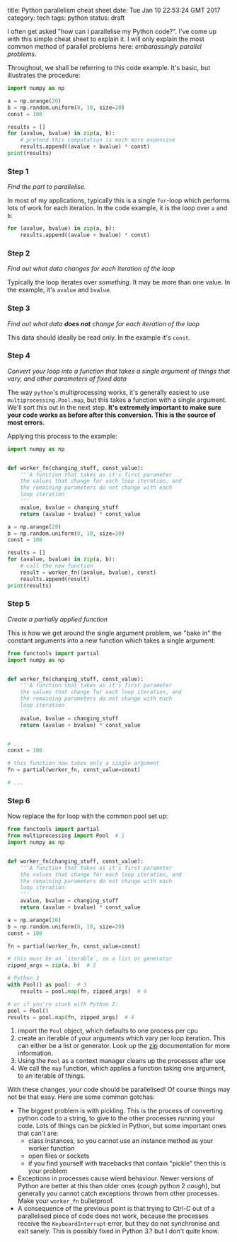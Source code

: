 title: Python parallelism cheat sheet
date: Tue Jan 10 22:53:24 GMT 2017
category: tech
tags: python
status: draft

I often get asked "how can I parallelise my Python code?". I've come up
with this simple cheat sheet to explain it. I will only explain the most
common method of parallel problems here: _embarassingly parallel problems_.

Throughout, we shall be referring to this code example. It's basic, but
illustrates the procedure:

```python
import numpy as np

a = np.arange(20)
b = np.random.uniform(0, 10, size=20)
const = 100

results = []
for (avalue, bvalue) in zip(a, b):
    # pretend this computation is much more expensive
    results.append((avalue + bvalue) * const)
print(results)
```

### Step 1

_Find the part to parallelise._

In most of my applications, typically this is a single `for`-loop which
performs lots of work for each iteration. In the code example, it is the
loop over `a` and `b`:

```python
for (avalue, bvalue) in zip(a, b):
    results.append((avalue + bvalue) * const)
```

### Step 2

_Find out what data changes for each iteration of the loop_

Typically the loop iterates over _something_. It may be more than one
value. In the example, it's `avalue` and `bvalue`.

### Step 3

_Find out what data **does not** change for each iteration of the loop_

This data should ideally be read only. In the example it's `const`.

### Step 4

_Convert your loop into a function that takes a single argument of
things that vary, and other parameters of fixed data_

The way `python`'s multiprocessing works, it's generally easiest to use
`multiprocessing.Pool.map`, but this takes a function with a single
argument. We'll sort this out in the next step. **It's extremely important
to make sure your code works as before after this conversion. This is
the source of most errors.**

Applying this process to the example:

```python
import numpy as np


def worker_fn(changing_stuff, const_value):
    '''A function that takes as it's first parameter
    the values that change for each loop iteration, and
    the remaining parameters do not change with each
    loop iteration
    '''
    avalue, bvalue = changing_stuff
    return (avalue + bvalue) * const_value

a = np.arange(20)
b = np.random.uniform(0, 10, size=20)
const = 100

results = []
for (avalue, bvalue) in zip(a, b):
    # call the new function
    result = worker_fn((avalue, bvalue), const)
    results.append(result)
print(results)
```

### Step 5

_Create a partially applied function_

This is how we get around the single argument problem, we "bake in" the
constant arguments into a new function which takes a single argument:

```python
from functools import partial
import numpy as np


def worker_fn(changing_stuff, const_value):
    '''A function that takes as it's first parameter
    the values that change for each loop iteration, and
    the remaining parameters do not change with each
    loop iteration
    '''
    avalue, bvalue = changing_stuff
    return (avalue + bvalue) * const_value


# ...
const = 100

# this function now takes only a single argument
fn = partial(worker_fn, const_value=const)

# ...
```

### Step 6

Now replace the for loop with the common pool set up:

```python
from functools import partial
from multiprocessing import Pool  # 1
import numpy as np


def worker_fn(changing_stuff, const_value):
    '''A function that takes as it's first parameter
    the values that change for each loop iteration, and
    the remaining parameters do not change with each
    loop iteration
    '''
    avalue, bvalue = changing_stuff
    return (avalue + bvalue) * const_value

a = np.arange(20)
b = np.random.uniform(0, 10, size=20)
const = 100

fn = partial(worker_fn, const_value=const)

# this must be an `iterable`, so a list or generator
zipped_args = zip(a, b)  # 2

# Python 3
with Pool() as pool:  # 3
    results = pool.map(fn, zipped_args)  # 4

# or if you're stuck with Python 2:
pool = Pool()
results = pool.map(fn, zipped_args)  # 4
```

1. import the `Pool` object, which defaults to one process per cpu
2. create an iterable of your arguments which vary per loop iteration.
   This can either be a list or generator. Look up the [zip][1]
   documentation for more information.
3. Using the `Pool` as a context manager cleans up the processes after
   use
4. We call the `map` function, which applies a function taking one
   argument, to an iterable of things.

With these changes, your code should be parallelised! Of course things
may not be that easy. Here are some common gotchas:

* The biggest problem is with pickling. This is the process of
converting python code to a string, to give to the other processes
running your code. Lots of things can be pickled in Python, but some
important ones that can't are:
    * class instances, so you cannot use an instance method as your
    worker function
    * open files or sockets
    * if you find yourself with tracebacks that contain "pickle" then
    this is your problem
* Exceptions in processes cause wierd behaviour. Newer versions of
Python are better at this than older ones (*cough* python 2 *cough*),
but generally you cannot catch exceptions thrown from other processes.
Make your `worker_fn` bulletproof.
* A consequence of the previous point is that trying to Ctrl-C out of a
parallelised piece of code does not work, because the processes receive
the `KeyboardInterrupt` error, but they do not synchronise and exit
sanely. This is possibly fixed in Python 3.? but I don't quite know.

[1]: https://docs.python.org/3/library/functions.html#zip
